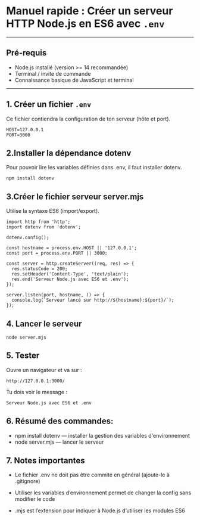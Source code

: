 # Manuel rapide : Créer un serveur HTTP Node.js en ES6 avec `.env`

---

## Pré-requis

- Node.js installé (version >= 14 recommandée)
- Terminal / invite de commande
- Connaissance basique de JavaScript et terminal

---

## 1. Créer un fichier `.env`

Ce fichier contiendra la configuration de ton serveur (hôte et port).

```env
HOST=127.0.0.1
PORT=3000
```

## 2.Installer la dépendance dotenv

Pour pouvoir lire les variables définies dans .env, il faut installer dotenv.

```env
npm install dotenv
```

## 3.Créer le fichier serveur server.mjs

Utilise la syntaxe ES6 (import/export).

```env
import http from 'http';
import dotenv from 'dotenv';

dotenv.config();

const hostname = process.env.HOST || '127.0.0.1';
const port = process.env.PORT || 3000;

const server = http.createServer((req, res) => {
  res.statusCode = 200;
  res.setHeader('Content-Type', 'text/plain');
  res.end('Serveur Node.js avec ES6 et .env');
});

server.listen(port, hostname, () => {
  console.log(`Serveur lancé sur http://${hostname}:${port}/`);
});
```

## 4. Lancer le serveur

```env
node server.mjs
```

## 5. Tester

Ouvre un navigateur et va sur :

```env
http://127.0.0.1:3000/
```

Tu dois voir le message :

```env
Serveur Node.js avec ES6 et .env
```

## 6. Résumé des commandes:

- npm install dotenv — installer la gestion des variables d'environnement
- node server.mjs — lancer le serveur

## 7. Notes importantes

- Le fichier .env ne doit pas être commité en général (ajoute-le à .gitignore)

- Utiliser les variables d’environnement permet de changer la config sans modifier le code

- .mjs est l’extension pour indiquer à Node.js d’utiliser les modules ES6
